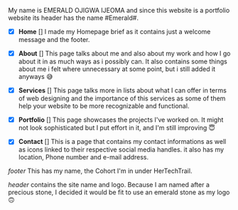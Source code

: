  My name is EMERALD OJIGWA IJEOMA and since this website is a portfolio website its header has the name #Emerald#.

 -[x] **Home** []
I made my Homepage brief as it contains just a welcome message and the footer.

 -[x] **About** []
This page talks about me and also about my work and how I go about it in as much ways as i possibly can. It also contains some things about me i felt where unnecessary at some point, but i still added it anyways :sweat_smile:

 -[x] **Services** []
This page talks more in lists about what I can offer in terms of web designing and the importance of this services as some of them help your website to be more recognizable and functional.

 -[x] **Portfolio** []
 This page showcases the projects I've worked on. It might not look sophisticated but I put effort in it, and I'm still improving :innocent:

 -[x] **Contact** []
 This is a page that contains my contact informations as well as icons linked to their respective social media handles. it also has my location, Phone number and e-mail address.

  *footer*
  This has my name, the Cohort I'm in under HerTechTrail.

  *header*
  contains the site name and logo. Because I am named after a precious stone, I decided it would be fit to use an emerald stone as my logo :upside_down_face:
